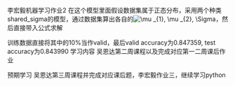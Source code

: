 李宏毅机器学习作业2
在这个模型里面假设数据集属于正态分布，采用两个种类shared_sigma的模型，通过数据集算出各自的<img src="https://latex.codecogs.com/gif.latex?\mu&space;_{1},&space;\mu&space;_{2},&space;\Sigma" title="\mu _{1}, \mu _{2}, \Sigma" />，然后直接带入公式求解  
  
训练数据直接将其中的10%当作valid，最后valid accuracy为0.847359, test accuracy为0.843990
学习内容
吴恩达第二周课程以及完成对应第一二周课后作业

预期学习
吴恩达第三周课程并完成对应课后题，李宏毅作业三，继续学习python